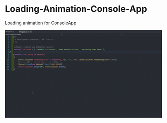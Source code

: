 # Loading-Animation-Console-App
Loading animation for ConsoleApp

![Example use animation](https://github.com/h0tnanny/Loading-Animation-Console-App/blob/master/Resources/Example.gif?raw=true)
